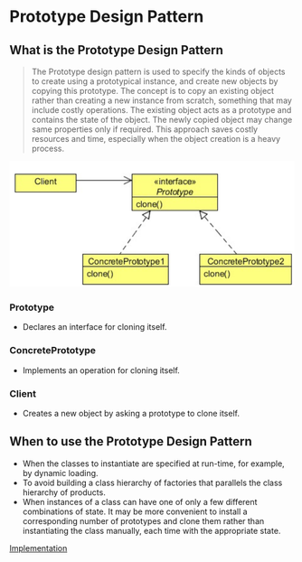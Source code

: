 #   Prototype Design Pattern


##  What is the Prototype Design Pattern
>   The Prototype design pattern is used to specify the kinds of objects to create using a prototypical instance, and create new objects
    by copying this prototype.
    The concept is to copy an existing object rather than creating a new instance from scratch, something that may include costly
    operations. The existing object acts as a prototype and contains the state of the object. The newly copied object may change
    same properties only if required. This approach saves costly resources and time, especially when the object creation is a heavy
    process.
    
![UML diagram](https://github.com/11andrew1991/design_patterns/blob/master/Prototype/img/prototype.PNG)


### Prototype
-   Declares an interface for cloning itself.

### ConcretePrototype
-   Implements an operation for cloning itself.

### Client
-   Creates a new object by asking a prototype to clone itself.


##  When to use the Prototype Design Pattern
-   When the classes to instantiate are specified at run-time, for example, by dynamic loading.
-   To avoid building a class hierarchy of factories that parallels the class hierarchy of products.
-   When instances of a class can have one of only a few different combinations of state. It may be more convenient to install a
    corresponding number of prototypes and clone them rather than instantiating the class manually, each time with the appropriate
    state.


[Implementation](https://github.com/11andrew1991/design_patterns/tree/master/Prototype/app/)    
